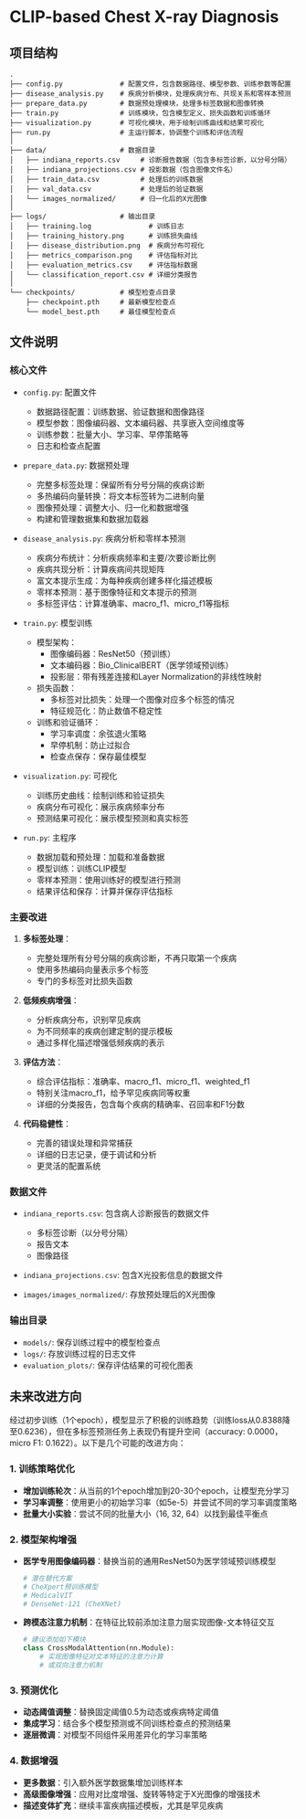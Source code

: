 # CLIP-based Chest X-ray Diagnosis

## 项目结构

```
.
├── config.py              # 配置文件，包含数据路径、模型参数、训练参数等配置
├── disease_analysis.py    # 疾病分析模块，处理疾病分布、共现关系和零样本预测
├── prepare_data.py        # 数据预处理模块，处理多标签数据和图像转换
├── train.py               # 训练模块，包含模型定义、损失函数和训练循环
├── visualization.py       # 可视化模块，用于绘制训练曲线和结果可视化
├── run.py                 # 主运行脚本，协调整个训练和评估流程
│
├── data/                  # 数据目录
│   ├── indiana_reports.csv     # 诊断报告数据（包含多标签诊断，以分号分隔）
│   ├── indiana_projections.csv # 投影数据（包含图像文件名）
│   ├── train_data.csv          # 处理后的训练数据
│   ├── val_data.csv            # 处理后的验证数据
│   └── images_normalized/      # 归一化后的X光图像
│
├── logs/                  # 输出目录
│   ├── training.log              # 训练日志
│   ├── training_history.png      # 训练损失曲线
│   ├── disease_distribution.png  # 疾病分布可视化
│   ├── metrics_comparison.png    # 评估指标对比
│   ├── evaluation_metrics.csv    # 评估指标数据
│   └── classification_report.csv # 详细分类报告
│
└── checkpoints/           # 模型检查点目录
    ├── checkpoint.pth     # 最新模型检查点
    └── model_best.pth     # 最佳模型检查点
```

## 文件说明

### 核心文件
- `config.py`: 配置文件
  - 数据路径配置：训练数据、验证数据和图像路径
  - 模型参数：图像编码器、文本编码器、共享嵌入空间维度等
  - 训练参数：批量大小、学习率、早停策略等
  - 日志和检查点配置

- `prepare_data.py`: 数据预处理
  - 完整多标签处理：保留所有分号分隔的疾病诊断
  - 多热编码向量转换：将文本标签转为二进制向量
  - 图像预处理：调整大小、归一化和数据增强
  - 构建和管理数据集和数据加载器

- `disease_analysis.py`: 疾病分析和零样本预测
  - 疾病分布统计：分析疾病频率和主要/次要诊断比例
  - 疾病共现分析：计算疾病间共现矩阵
  - 富文本提示生成：为每种疾病创建多样化描述模板
  - 零样本预测：基于图像特征和文本提示的预测
  - 多标签评估：计算准确率、macro_f1、micro_f1等指标

- `train.py`: 模型训练
  - 模型架构：
    - 图像编码器：ResNet50（预训练）
    - 文本编码器：Bio_ClinicalBERT（医学领域预训练）
    - 投影层：带有残差连接和Layer Normalization的非线性映射
  - 损失函数：
    - 多标签对比损失：处理一个图像对应多个标签的情况
    - 特征规范化：防止数值不稳定性
  - 训练和验证循环：
    - 学习率调度：余弦退火策略
    - 早停机制：防止过拟合
    - 检查点保存：保存最佳模型

- `visualization.py`: 可视化
  - 训练历史曲线：绘制训练和验证损失
  - 疾病分布可视化：展示疾病频率分布
  - 预测结果可视化：展示模型预测和真实标签

- `run.py`: 主程序
  - 数据加载和预处理：加载和准备数据
  - 模型训练：训练CLIP模型
  - 零样本预测：使用训练好的模型进行预测
  - 结果评估和保存：计算并保存评估指标

### 主要改进

1. **多标签处理**：
   - 完整处理所有分号分隔的疾病诊断，不再只取第一个疾病
   - 使用多热编码向量表示多个标签
   - 专门的多标签对比损失函数

2. **低频疾病增强**：
   - 分析疾病分布，识别罕见疾病
   - 为不同频率的疾病创建定制的提示模板
   - 通过多样化描述增强低频疾病的表示

3. **评估方法**：
   - 综合评估指标：准确率、macro_f1、micro_f1、weighted_f1
   - 特别关注macro_f1，给予罕见疾病同等权重
   - 详细的分类报告，包含每个疾病的精确率、召回率和F1分数

4. **代码稳健性**：
   - 完善的错误处理和异常捕获
   - 详细的日志记录，便于调试和分析
   - 更灵活的配置系统

### 数据文件
- `indiana_reports.csv`: 包含病人诊断报告的数据文件
  - 多标签诊断（以分号分隔）
  - 报告文本
  - 图像路径

- `indiana_projections.csv`: 包含X光投影信息的数据文件
- `images/images_normalized/`: 存放预处理后的X光图像

### 输出目录
- `models/`: 保存训练过程中的模型检查点
- `logs/`: 存放训练过程的日志文件
- `evaluation_plots/`: 保存评估结果的可视化图表

## 未来改进方向

经过初步训练（1个epoch），模型显示了积极的训练趋势（训练loss从0.8388降至0.6236），但在多标签预测任务上表现仍有提升空间（accuracy: 0.0000，micro F1: 0.1622）。以下是几个可能的改进方向：

### 1. 训练策略优化
- **增加训练轮次**：从当前的1个epoch增加到20-30个epoch，让模型充分学习
- **学习率调整**：使用更小的初始学习率（如5e-5）并尝试不同的学习率调度策略
- **批量大小实验**：尝试不同的批量大小（16, 32, 64）以找到最佳平衡点

### 2. 模型架构增强
- **医学专用图像编码器**：替换当前的通用ResNet50为医学领域预训练模型
  ```python
  # 潜在替代方案
  # CheXpert预训练模型
  # MedicalVIT
  # DenseNet-121 (CheXNet)
  ```
- **跨模态注意力机制**：在特征比较前添加注意力层实现图像-文本特征交互
  ```python
  # 建议添加如下模块
  class CrossModalAttention(nn.Module):
      # 实现图像特征对文本特征的注意力计算
      # 或双向注意力机制
  ```

### 3. 预测优化
- **动态阈值调整**：替换固定阈值0.5为动态或疾病特定阈值
- **集成学习**：结合多个模型预测或不同训练检查点的预测结果
- **逐层微调**：对模型不同组件采用差异化的学习率策略

### 4. 数据增强
- **更多数据**：引入额外医学数据集增加训练样本
- **高级图像增强**：应用对比度增强、旋转等特定于X光图像的增强技术
- **描述变体扩充**：继续丰富疾病描述模板，尤其是罕见疾病



